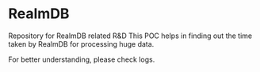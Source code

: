 # RealmDB
Repository for RealmDB related R&amp;D
This POC helps in finding out the time taken by RealmDB for processing huge data.

For better understanding, please check logs.
